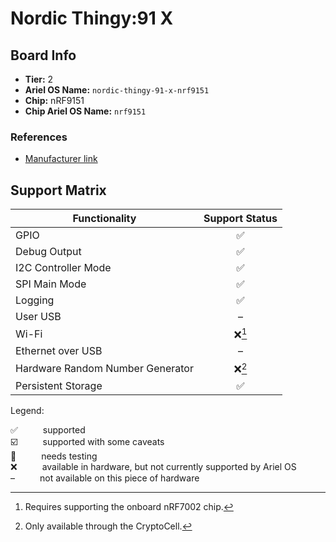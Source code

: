 # Nordic Thingy:91 X

## Board Info

- **Tier:** 2
- **Ariel OS Name:** `nordic-thingy-91-x-nrf9151`
- **Chip:** nRF9151
- **Chip Ariel OS Name:** `nrf9151`

### References

- [Manufacturer link](https://web.archive.org/web/20250329185651/https://www.nordicsemi.com/Products/Development-hardware/Nordic-Thingy-91-X)

## Support Matrix

|Functionality|Support Status|
|---|:---:|
|GPIO|<span title="supported">✅</span>|
|Debug Output|<span title="supported">✅</span>|
|I2C Controller Mode|<span title="supported">✅</span>|
|SPI Main Mode|<span title="supported">✅</span>|
|Logging|<span title="supported">✅</span>|
|User USB|<span title="not available on this piece of hardware">–</span>|
|Wi-Fi|<span title="available in hardware, but not currently supported by Ariel OS">❌</span>[^requires-supporting-the-onboard-nrf7002-chip]|
|Ethernet over USB|<span title="not available on this piece of hardware">–</span>|
|Hardware Random Number Generator|<span title="available in hardware, but not currently supported by Ariel OS">❌</span>[^only-available-through-the-cryptocell]|
|Persistent Storage|<span title="supported">✅</span>|

<p>Legend:</p>

<dl>
  <div>
    <dt>✅</dt><dd>supported</dd>
  </div>
  <div>
    <dt>☑️</dt><dd>supported with some caveats</dd>
  </div>
  <div>
    <dt>🚦</dt><dd>needs testing</dd>
  </div>
  <div>
    <dt>❌</dt><dd>available in hardware, but not currently supported by Ariel OS</dd>
  </div>
  <div>
    <dt>–</dt><dd>not available on this piece of hardware</dd>
  </div>
</dl>
<style>
dt, dd {
  display: inline;
}
</style>

[^requires-supporting-the-onboard-nrf7002-chip]: Requires supporting the onboard nRF7002 chip.
[^only-available-through-the-cryptocell]: Only available through the CryptoCell.
